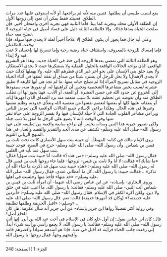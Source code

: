 ------------------------------------------------------------------------

يقع لسبب طبيعي أن يطلقها. فتبين منه لأنه لم يراجعها. أو لأنه استوفى
عليها عدد مرات الطلاق. فحينئذ فقط يمكن أن تعود إلى زوجها الأول.  
إن الطلقة الأولى محك وتجربة كما بينا. فأما الثانية فهي تجربة أخرى
وامتحان أخير. فإن صلحت الحياة بعدها فذاك. وإلا فالطلقة الثالثة دليل على
فساد أصيل في حياة الزوجية لا تصلح معه حياة.  
وعلى أية حال فما يجوز أن يكون الطلاق إلا علاجاً أخيراً لعلة لا يجدي فيها
سواه. فإذا وقعت الطلقتان:  
فإما إمساك للزوجة بالمعروف، واستئناف حياة رضية رخية وإما تسريح لها
بإحسان لا عنت فيه ولا إيذاء.  
وهو الطلقة الثالثة التي تمضي بعدها الزوجة إلى خط في الحياة جديد.. وهذا
هو التشريع الواقعي الذي يواجه الحالات الواقعة بالحلول العملية ولا
يستنكرها حيث لا يجدي الاستنكار، ولا يعيد خلق بني الإنسان على نحو آخر غير
الذي فطرهم الله عليه. ولا يهملها كذلك حيث لا يجدي الإهمال! ولا يحل للرجل
أن يسترد شيئاً من صداق أو نفقة أنفقها في أثناء الحياة الزوجية في مقابل
تسريح المرأة إذا لم تصلح حياته معها. ما لم تجد هي أنها كارهة لا تطيق
عشرته لسبب يخص مشاعرها الشخصية وتحس أن كراهيتها له، أو نفورها منه،
سيقودها إلى الخروج عن حدود الله في حسن العشرة، أو العفة، أو الأدب. فهنا
يجوز لها أن تطلب الطلاق منه وأن تعوضه عن تحطيم عشه بلا سبب متعمد منه برد
الصداق الذي أمهرها إياه، أو بنفقاته عليها كلها أو بعضها لتعصم نفسها من
معصية الله وتعدِّي حدوده، وظلم نفسها وغيرها في هذه الحال. وهكذا يراعي
الإسلام جميع الحالات الواقعية التي تعرض للناس ويراعي مشاعر القلوب الجادة
التي لا حيلة للإنسان فيها ولا يقسر الزوجة على حياة تنفر منها وفي الوقت
ذاته لا يضيع على الرجل ما أنفق بلا ذنب جناه.  
ولكي نتصور حيوية هذا النص ومداه، يحسن أن نراجع سابقة واقعية من تطبيقه
على عهد رسول الله- صلى الله عليه وسلم- تكشف عن مدى الجد والتقدير والقصد
والعدل في هذا المنهج الرباني القويم.  
روى الإمام مالك في كتابه: الموطأ.. أن حبيبة بنت سهل الأنصاري كانت تحت
ثابت بن قيس بن شماس. وأن رسول الله- صلى الله عليه وسلم- خرج في الصبح،
فوجد حبيبة بنت سهل عند بابه في الغلس.  
فقال رسول الله- صلى الله عليه وسلم-: «من هذه؟» قالت: أنا حبيبة بنت سهل!
فقال: «ما شأنك؟» فقالت: لا أنا ولا ثابت بن قيس- لزوجها- فلما جاء زوجها
ثابت بن قيس قال له رسول الله- صلى الله عليه وسلم-: «هذه حبيبة بنت سهل قد
ذكرت ما شاء الله أن تذكر» .. فقالت حبيبة: يا رسول الله، كل ما أعطاني
عندي. فقال رسول الله- صلى الله عليه وسلم-: «خذ منها» فأخذ منها وجلست في
أهلها.  
وروى البخاري- بإسناده- عن ابن عباس رضي الله عنهما- أن امرأة ثابت بن قيس
بن شماس أتت النبي- صلى الله عليه وسلم- فقالت: يا رسول الله. ما اعيب عليه
في خلق ولا دين، ولكن أكره الكفر في الإسلام. فقال رسول الله- صلى الله
عليه وسلم-: «أتردين عليه حديقته؟» (وكان قد أمهرها حديقة) قالت: نعم. قال
رسول الله- صلى الله عليه وسلم-: «اقبل الحديقة وطلقها تطليقة» ..  
وفي رواية أكثر تفصيلاً رواها ابن جرير بإسناد- عن أبي جرير أنه سأل عكرمة:
هل كان للخلع أصل؟  
قال: كان ابن عباس يقول: إن أول خلع كان في الإسلام في أخت عبد الله بن
أبي. إنها أتت رسول الله- صلى الله عليه وسلم- فقالت: يا رسول الله، لا
يجمع رأسي ورأسه شيء أبداً. إني رفعت جانب الخباء فرأيته قد أقبل في عدة،
فإذا هو أشدهم سواداً وأقصرهم قامة وأقبحهم وجهاً. فقال زوجها: يا رسول الله

------------------------------------------------------------------------

الجزء: 1 ¦ الصفحة: 248
